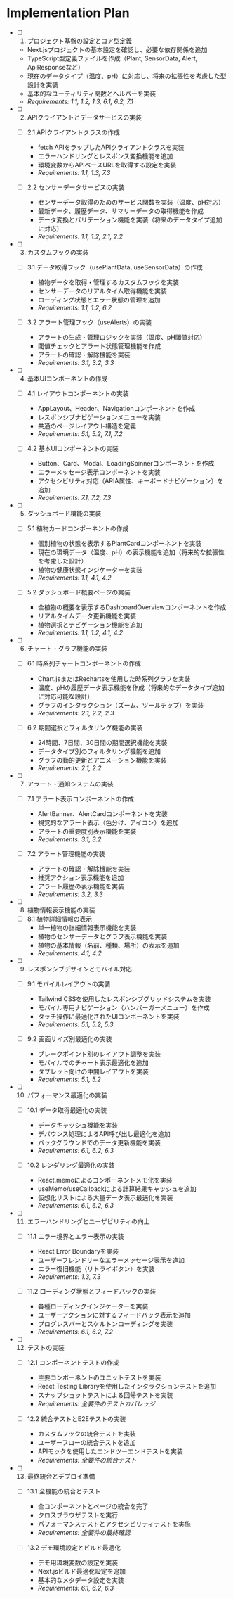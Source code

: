 # Implementation Plan

- [ ] 1. プロジェクト基盤の設定とコア型定義
  - Next.jsプロジェクトの基本設定を確認し、必要な依存関係を追加
  - TypeScript型定義ファイルを作成（Plant, SensorData, Alert, ApiResponseなど）
  - 現在のデータタイプ（温度、pH）に対応し、将来の拡張性を考慮した型設計を実装
  - 基本的なユーティリティ関数とヘルパーを実装
  - _Requirements: 1.1, 1.2, 1.3, 6.1, 6.2, 7.1_

- [ ] 2. APIクライアントとデータサービスの実装
  - [ ] 2.1 APIクライアントクラスの作成
    - fetch APIをラップしたAPIクライアントクラスを実装
    - エラーハンドリングとレスポンス変換機能を追加
    - 環境変数からAPIベースURLを取得する設定を実装
    - _Requirements: 1.1, 1.3, 7.3_

  - [ ] 2.2 センサーデータサービスの実装
    - センサーデータ取得のためのサービス関数を実装（温度、pH対応）
    - 最新データ、履歴データ、サマリーデータの取得機能を作成
    - データ変換とバリデーション機能を実装（将来のデータタイプ追加に対応）
    - _Requirements: 1.1, 1.2, 2.1, 2.2_

- [ ] 3. カスタムフックの実装
  - [ ] 3.1 データ取得フック（usePlantData, useSensorData）の作成
    - 植物データを取得・管理するカスタムフックを実装
    - センサーデータのリアルタイム取得機能を実装
    - ローディング状態とエラー状態の管理を追加
    - _Requirements: 1.1, 1.2, 6.2_

  - [ ] 3.2 アラート管理フック（useAlerts）の実装
    - アラートの生成・管理ロジックを実装（温度、pH閾値対応）
    - 閾値チェックとアラート状態管理機能を作成
    - アラートの確認・解除機能を実装
    - _Requirements: 3.1, 3.2, 3.3_

- [ ] 4. 基本UIコンポーネントの作成
  - [ ] 4.1 レイアウトコンポーネントの実装
    - AppLayout、Header、Navigationコンポーネントを作成
    - レスポンシブナビゲーションメニューを実装
    - 共通のページレイアウト構造を定義
    - _Requirements: 5.1, 5.2, 7.1, 7.2_

  - [ ] 4.2 基本UIコンポーネントの実装
    - Button、Card、Modal、LoadingSpinnerコンポーネントを作成
    - エラーメッセージ表示コンポーネントを実装
    - アクセシビリティ対応（ARIA属性、キーボードナビゲーション）を追加
    - _Requirements: 7.1, 7.2, 7.3_

- [ ] 5. ダッシュボード機能の実装
  - [ ] 5.1 植物カードコンポーネントの作成
    - 個別植物の状態を表示するPlantCardコンポーネントを実装
    - 現在の環境データ（温度、pH）の表示機能を追加（将来的な拡張性を考慮した設計）
    - 植物の健康状態インジケーターを実装
    - _Requirements: 1.1, 4.1, 4.2_

  - [ ] 5.2 ダッシュボード概要ページの実装
    - 全植物の概要を表示するDashboardOverviewコンポーネントを作成
    - リアルタイムデータ更新機能を実装
    - 植物選択とナビゲーション機能を追加
    - _Requirements: 1.1, 1.2, 4.1, 4.2_

- [ ] 6. チャート・グラフ機能の実装
  - [ ] 6.1 時系列チャートコンポーネントの作成
    - Chart.jsまたはRechartsを使用した時系列グラフを実装
    - 温度、pHの履歴データ表示機能を作成（将来的なデータタイプ追加に対応可能な設計）
    - グラフのインタラクション（ズーム、ツールチップ）を実装
    - _Requirements: 2.1, 2.2, 2.3_

  - [ ] 6.2 期間選択とフィルタリング機能の実装
    - 24時間、7日間、30日間の期間選択機能を実装
    - データタイプ別のフィルタリング機能を追加
    - グラフの動的更新とアニメーション機能を実装
    - _Requirements: 2.1, 2.2_

- [ ] 7. アラート・通知システムの実装
  - [ ] 7.1 アラート表示コンポーネントの作成
    - AlertBanner、AlertCardコンポーネントを実装
    - 視覚的なアラート表示（色分け、アイコン）を追加
    - アラートの重要度別表示機能を実装
    - _Requirements: 3.1, 3.2_

  - [ ] 7.2 アラート管理機能の実装
    - アラートの確認・解除機能を実装
    - 推奨アクション表示機能を追加
    - アラート履歴の表示機能を実装
    - _Requirements: 3.2, 3.3_

- [ ] 8. 植物情報表示機能の実装
  - [ ] 8.1 植物詳細情報の表示
    - 単一植物の詳細情報表示機能を実装
    - 植物のセンサーデータとグラフ表示機能を実装
    - 植物の基本情報（名前、種類、場所）の表示を追加
    - _Requirements: 4.1, 4.2_

- [ ] 9. レスポンシブデザインとモバイル対応
  - [ ] 9.1 モバイルレイアウトの実装
    - Tailwind CSSを使用したレスポンシブグリッドシステムを実装
    - モバイル専用ナビゲーション（ハンバーガーメニュー）を作成
    - タッチ操作に最適化されたUIコンポーネントを実装
    - _Requirements: 5.1, 5.2, 5.3_

  - [ ] 9.2 画面サイズ別最適化の実装
    - ブレークポイント別のレイアウト調整を実装
    - モバイルでのチャート表示最適化を追加
    - タブレット向けの中間レイアウトを実装
    - _Requirements: 5.1, 5.2_

- [ ] 10. パフォーマンス最適化の実装
  - [ ] 10.1 データ取得最適化の実装
    - データキャッシュ機能を実装
    - デバウンス処理によるAPI呼び出し最適化を追加
    - バックグラウンドでのデータ更新機能を実装
    - _Requirements: 6.1, 6.2, 6.3_

  - [ ] 10.2 レンダリング最適化の実装
    - React.memoによるコンポーネントメモ化を実装
    - useMemo/useCallbackによる計算結果キャッシュを追加
    - 仮想化リストによる大量データ表示最適化を実装
    - _Requirements: 6.1, 6.2, 6.3_

- [ ] 11. エラーハンドリングとユーザビリティの向上
  - [ ] 11.1 エラー境界とエラー表示の実装
    - React Error Boundaryを実装
    - ユーザーフレンドリーなエラーメッセージ表示を追加
    - エラー復旧機能（リトライボタン）を実装
    - _Requirements: 1.3, 7.3_

  - [ ] 11.2 ローディング状態とフィードバックの実装
    - 各種ローディングインジケーターを実装
    - ユーザーアクションに対するフィードバック表示を追加
    - プログレスバーとスケルトンローディングを実装
    - _Requirements: 6.1, 6.2, 7.2_

- [ ] 12. テストの実装
  - [ ] 12.1 コンポーネントテストの作成
    - 主要コンポーネントのユニットテストを実装
    - React Testing Libraryを使用したインタラクションテストを追加
    - スナップショットテストによる回帰テストを実装
    - _Requirements: 全要件のテストカバレッジ_

  - [ ] 12.2 統合テストとE2Eテストの実装
    - カスタムフックの統合テストを実装
    - ユーザーフローの統合テストを追加
    - APIモックを使用したエンドツーエンドテストを実装
    - _Requirements: 全要件の統合テスト_

- [ ] 13. 最終統合とデプロイ準備
  - [ ] 13.1 全機能の統合とテスト
    - 全コンポーネントとページの統合を完了
    - クロスブラウザテストを実行
    - パフォーマンステストとアクセシビリティテストを実施
    - _Requirements: 全要件の最終確認_

  - [ ] 13.2 デモ環境設定とビルド最適化
    - デモ用環境変数の設定を実装
    - Next.jsビルド最適化設定を追加
    - 基本的なメタデータ設定を実装
    - _Requirements: 6.1, 6.2, 6.3_